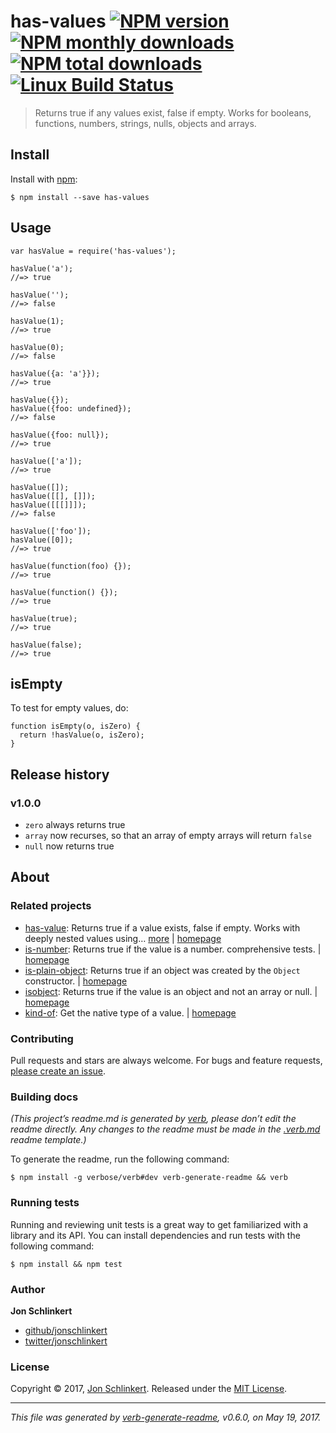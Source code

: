 has-values [![NPM version](https://img.shields.io/npm/v/has-values.svg?style=flat)](https://www.npmjs.com/package/has-values) [![NPM monthly downloads](https://img.shields.io/npm/dm/has-values.svg?style=flat)](https://npmjs.org/package/has-values) [![NPM total downloads](https://img.shields.io/npm/dt/has-values.svg?style=flat)](https://npmjs.org/package/has-values) [![Linux Build Status](https://img.shields.io/travis/jonschlinkert/has-values.svg?style=flat&label=Travis)](https://travis-ci.org/jonschlinkert/has-values)
===========================================================================================================================================================================================================================================================================================================================================================================================================================================================================================================================================

> Returns true if any values exist, false if empty. Works for booleans, functions, numbers, strings, nulls, objects and arrays.

Install
-------

Install with [npm](https://www.npmjs.com/):

    $ npm install --save has-values

Usage
-----

    var hasValue = require('has-values');

    hasValue('a');
    //=> true

    hasValue('');
    //=> false

    hasValue(1);
    //=> true

    hasValue(0);
    //=> false

    hasValue({a: 'a'}});
    //=> true

    hasValue({});
    hasValue({foo: undefined});
    //=> false

    hasValue({foo: null});
    //=> true

    hasValue(['a']);
    //=> true

    hasValue([]);
    hasValue([[], []]);
    hasValue([[[]]]);
    //=> false

    hasValue(['foo']);
    hasValue([0]);
    //=> true

    hasValue(function(foo) {}); 
    //=> true

    hasValue(function() {});
    //=> true

    hasValue(true);
    //=> true

    hasValue(false);
    //=> true

isEmpty
-------

To test for empty values, do:

    function isEmpty(o, isZero) {
      return !hasValue(o, isZero);
    }

Release history
---------------

### v1.0.0

-   `zero` always returns true
-   `array` now recurses, so that an array of empty arrays will return `false`
-   `null` now returns true

About
-----

### Related projects

-   [has-value](https://www.npmjs.com/package/has-value): Returns true if a value exists, false if empty. Works with deeply nested values using… [more](https://github.com/jonschlinkert/has-value) | [homepage](https://github.com/jonschlinkert/has-value "Returns true if a value exists, false if empty. Works with deeply nested values using object paths.")
-   [is-number](https://www.npmjs.com/package/is-number): Returns true if the value is a number. comprehensive tests. | [homepage](https://github.com/jonschlinkert/is-number "Returns true if the value is a number. comprehensive tests.")
-   [is-plain-object](https://www.npmjs.com/package/is-plain-object): Returns true if an object was created by the `Object` constructor. | [homepage](https://github.com/jonschlinkert/is-plain-object "Returns true if an object was created by the `Object` constructor.")
-   [isobject](https://www.npmjs.com/package/isobject): Returns true if the value is an object and not an array or null. | [homepage](https://github.com/jonschlinkert/isobject "Returns true if the value is an object and not an array or null.")
-   [kind-of](https://www.npmjs.com/package/kind-of): Get the native type of a value. | [homepage](https://github.com/jonschlinkert/kind-of "Get the native type of a value.")

### Contributing

Pull requests and stars are always welcome. For bugs and feature requests, [please create an issue](../../issues/new).

### Building docs

*(This project’s readme.md is generated by [verb](https://github.com/verbose/verb-generate-readme), please don’t edit the readme directly. Any changes to the readme must be made in the [.verb.md](.verb.md) readme template.)*

To generate the readme, run the following command:

    $ npm install -g verbose/verb#dev verb-generate-readme && verb

### Running tests

Running and reviewing unit tests is a great way to get familiarized with a library and its API. You can install dependencies and run tests with the following command:

    $ npm install && npm test

### Author

**Jon Schlinkert**

-   [github/jonschlinkert](https://github.com/jonschlinkert)
-   [twitter/jonschlinkert](https://twitter.com/jonschlinkert)

### License

Copyright © 2017, [Jon Schlinkert](https://github.com/jonschlinkert). Released under the [MIT License](LICENSE).

------------------------------------------------------------------------

*This file was generated by [verb-generate-readme](https://github.com/verbose/verb-generate-readme), v0.6.0, on May 19, 2017.*
